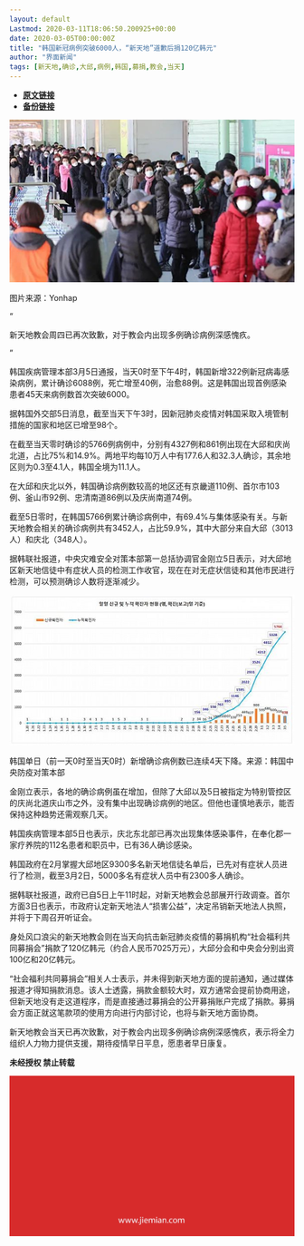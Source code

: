 ```yaml
---
layout: default
Lastmod: 2020-03-11T18:06:50.200925+00:00
date: 2020-03-05T00:00:00Z
title: "韩国新冠病例突破6000人，“新天地”道歉后捐120亿韩元"
author: "界面新闻"
tags: [新天地,确诊,大邱,病例,韩国,募捐,教会,当天]
---
```


* [**原文链接**](https://mp.weixin.qq.com/s/Iz6wUxCFUUAcO7VxQjhVyg)
* [**备份链接**](http://archive.today/ecj8o)


![](/images/post/8da940645f14bf5c46377bb2e54bde5c.jpg)  

图片来源：Yonhap

“

  

新天地教会周四已再次致歉，对于教会内出现多例确诊病例深感愧疚。

  

”

韩国疾病管理本部3月5日通报，当天0时至下午4时，韩国新增322例新冠病毒感染病例，累计确诊6088例，死亡增至40例，治愈88例。这是韩国出现首例感染患者45天来病例数首次突破6000。

据韩国外交部5日消息，截至当天下午3时，因新冠肺炎疫情对韩国采取入境管制措施的国家和地区已增至98个。

在截至当天零时确诊的5766例病例中，分别有4327例和861例出现在大邱和庆尚北道，占比75%和14.9%。两地平均每10万人中有177.6人和32.3人确诊，其余地区则为0.3至4.1人，韩国全境为11.1人。

在大邱和庆北以外，韩国确诊病例数较高的地区还有京畿道110例、首尔市103例、釜山市92例、忠清南道86例以及庆尚南道74例。

截至5日零时，在韩国5766例累计确诊病例中，有69.4%与集体感染有关。与新天地教会相关的确诊病例共有3452人，占比59.9%，其中大部分来自大邱（3013人）和庆北（348人）。

据韩联社报道，中央灾难安全对策本部第一总括协调官金刚立5日表示，对大邱地区新天地信徒中有症状人员的检测工作收官，现在在对无症状信徒和其他市民进行检测，可以预测确诊人数将逐渐减少。

![](/images/post/3a318a01bc62c782f7dbc5c4cd4011d7.jpg)

韩国单日（前一天0时至当天0时）新增确诊病例数已连续4天下降。来源：韩国中央防疫对策本部

金刚立表示，各地的确诊病例虽在增加，但除了大邱以及5日被指定为特别管控区的庆尚北道庆山市之外，没有集中出现确诊病例的地区。但他也谨慎地表示，能否保持这种趋势还需观察几天。

韩国疾病管理本部5日也表示，庆北东北部已再次出现集体感染事件，在奉化郡一家疗养院的112名患者和职员中，已有36人确诊感染。

韩国政府在2月掌握大邱地区9300多名新天地信徒名单后，已先对有症状人员进行了检测，截至3月2日，5000多名有症状人员中有2300多人确诊。

据韩联社报道，政府已自5日上午11时起，对新天地教会总部展开行政调查。首尔方面3日也表示，市政府认定新天地法人“损害公益”，决定吊销新天地法人执照，并将于下周召开听证会。

身处风口浪尖的新天地教会则在当天向抗击新冠肺炎疫情的募捐机构“社会福利共同募捐会”捐款了120亿韩元（约合人民币7025万元），大邱分会和中央会分别出资100亿和20亿韩元。

“社会福利共同募捐会”相关人士表示，并未得到新天地方面的提前通知，通过媒体报道才得知捐款消息。该人士透露，捐款金额较大时，双方通常会提前协商用途，但新天地没有走这道程序，而是直接通过募捐会的公开募捐账户完成了捐款。募捐会方面正就这笔款项的使用方向进行内部讨论，也将与新天地方面协商。

新天地教会当天已再次致歉，对于教会内出现多例确诊病例深感愧疚，表示将全力组织人力物力提供支援，期待疫情早日平息，愿患者早日康复。

  

**未经授权 禁止转载**

  

  

![](/images/post/3ef9527fd7edfb43b0c70486c7a956af.jpg)


